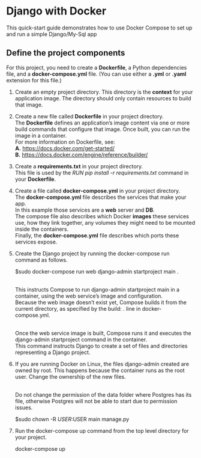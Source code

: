 # Django with Docker

This quick-start guide demonstrates how to use Docker Compose to set up and run a simple Django/My-Sql app

## Define the project components
For this project, you need to create a <b>Dockerfile</b>, a Python dependencies file, and a <b>docker-compose.yml</b> file. (You can use either a <b>.yml</b> or <b>.yaml</b> extension for this file.)

1. Create an empty project directory.
	This directory is the <b>context</b> for your application image. The directory should only contain resources to build that image.
	
2. Create a new file called <b>Dockerfile</b> in your project directory.
	<br/>The <b>Dockerfile</b> defines an application’s image content via one or more build commands that configure that image. Once built, you can run the image in a container.
	<br/>For more information on Dockerfile, see:
	<br/><b>A.</b> https://docs.docker.com/get-started/
	<br/><b>B.</b> https://docs.docker.com/engine/reference/builder/

3. Create a <b>requirements.txt</b> in your project directory.
	<br/>This file is used by the <i>RUN pip install -r requirements.txt</i> command in your <b>Dockerfile</b>.

4. Create a file called <b>docker-compose.yml</b> in your project directory.
	<br/>The <b>docker-compose.yml</b> file describes the services that make your app. 
	<br/>In this example those services are a <b>web</b> server and <b>DB</b>. 
	<br/>The compose file also describes which Docker <b>images</b> these services use, how they link together, any volumes they might need to be mounted inside the containers. 
	<br/>Finally, the <b>docker-compose.yml</b> file describes which ports these services expose.

6. Create the Django project by running the docker-compose run command as follows.

 	$sudo docker-compose run web django-admin startproject main .
	
	<br/>This instructs Compose to run django-admin startproject main in a container, using the web service’s image and configuration. 
	<br/>Because the web image doesn’t exist yet, Compose builds it from the current directory, as specified by the build: . line in docker-compose.yml.

	<br/>Once the web service image is built, Compose runs it and executes the django-admin startproject command in the container. 
	<br/>This command instructs Django to create a set of files and directories representing a Django project.

7. If you are running Docker on Linux, the files django-admin created are owned by root. This happens because the container runs as the root user. Change the ownership of the new files.

	<br/>Do not change the permission of the data folder where Postgres has its file, otherwise Postgres will not be able to start due to permission issues.

 	$sudo chown -R $USER:$USER main manage.py
 
8. Run the docker-compose up command from the top level directory for your project.

 	docker-compose up 